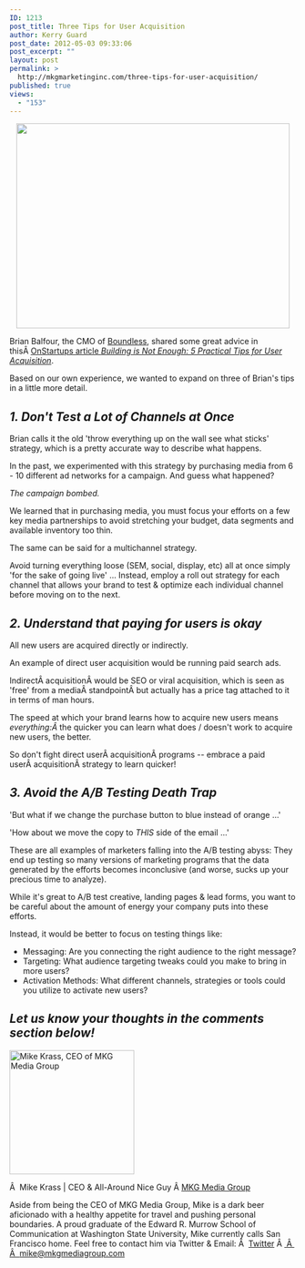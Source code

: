 ```yaml
---
ID: 1213
post_title: Three Tips for User Acquisition
author: Kerry Guard
post_date: 2012-05-03 09:33:06
post_excerpt: ""
layout: post
permalink: >
  http://mkgmarketinginc.com/three-tips-for-user-acquisition/
published: true
views:
  - "153"
---
```

<p style="text-align: center;"><img class="aligncenter  wp-image-1214" title="target-audience" src="http://mkgmediagroup.com/wp-content/uploads/2012/05/target-audience.jpeg" alt="" width="480" height="360" /></p>
Brian Balfour, the CMO of <a href="http://www.boundless.com/" target="_blank">Boundless</a>, shared some great advice in thisÂ <a href="http://onstartups.com/tabid/3339/bid/82788/Building-It-Is-Not-Enough-5-Practical-Tips-On-User-Acquisition.aspx" target="_blank">OnStartups article <em>Building is Not Enough: 5 Practical Tips for User Acquisition</em></a>.

Based on our own experience, we wanted to expand on three of Brian's tips in a little more detail.
<h2><em>1. Don't Test a Lot of Channels at Once</em></h2>
Brian calls it the old 'throw everything up on the wall see what sticks' strategy, which is a pretty accurate way to describe what happens.

In the past, we experimented with this strategy by purchasing media from 6 - 10 different ad networks for a campaign. And guess what happened?

<em>The campaign bombed.</em>

We learned that in purchasing media, you must focus your efforts on a few key media partnerships to avoid stretching your budget, data segments and available inventory too thin.

The same can be said for a multichannel strategy.

Avoid turning everything loose (SEM, social, display, etc) all at once simply 'for the sake of going live' ... Instead, employ a roll out strategy for each channel that allows your brand to test &amp; optimize each individual channel before moving on to the next.
<h2><em>2. Understand that paying for users is okay</em></h2>
All new users are acquired directly or indirectly.

An example of direct user acquisition would be running paid search ads.

IndirectÂ acquisitionÂ would be SEO or viral acquisition, which is seen as 'free' from a mediaÂ standpointÂ but actually has a price tag attached to it in terms of man hours.

The speed at which your brand learns how to acquire new users means <em>everything:Â </em>the quicker you can learn what does / doesn't work to acquire new users, the better.

So don't fight direct userÂ acquisitionÂ programs -- embrace a paid userÂ acquisitionÂ strategy to learn quicker!
<h2><em>3. Avoid the A/B Testing Death Trap</em></h2>
'But what if we change the purchase button to blue instead of orange ...'

'How about we move the copy to <em>THIS</em> side of the email ...'

These are all examples of marketers falling into the A/B testing abyss: They end up testing so many versions of marketing programs that the data generated by the efforts becomes inconclusive (and worse, sucks up your precious time to analyze).

While it's great to A/B test creative, landing pages &amp; lead forms, you want to be careful about the amount of energy your company puts into these efforts.

Instead, it would be better to focus on testing things like:
<ul>
	<li>Messaging: Are you connecting the right audience to the right message?</li>
	<li>Targeting: What audience targeting tweaks could you make to bring in more users?</li>
	<li>Activation Methods: What different channels, strategies or tools could you utilize to activate new users?</li>
</ul>
<h2><em>Let us know your thoughts in the comments section below!</em></h2>

<img src="http://mkgmediagroup.com/wp-content/uploads/2011/08/mk_median_bw_head.jpeg" alt="Mike Krass, CEO of MKG Media Group" width="219" height="218" class="alignleft size-full wp-image-1794" />

Â  <span itemprop="jobTitle">Mike Krass | CEO & All-Around Nice Guy</span>
Â <a href="http://www.mkgmediagroup.com" itemprop="url">MKG Media Group</a>
</span>

Aside from being the CEO of MKG Media Group, Mike is a dark beer aficionado with a healthy appetite for travel and pushing personal boundaries. A proud graduate of the Edward R. Murrow School of Communication at Washington State University, Mike currently calls San Francisco home. Feel free to contact him via Twitter & Email:
Â  <a href="http://www.twitter.com/mikekrass" itemprop="url">Twitter</a>
Â <a href="mailto:mike@mkgmediagroup.com" itemprop="email">
Â  Â  mike@mkgmediagroup.com</a>
</div>